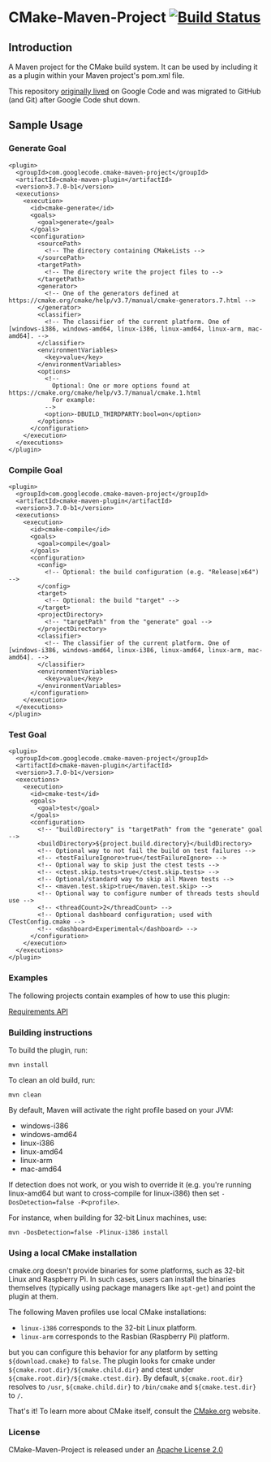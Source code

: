# CMake-Maven-Project [![Build Status](https://travis-ci.org/cmake-maven-project/cmake-maven-project.png?branch=master)](https://travis-ci.org/cmake-maven-project/cmake-maven-project)

## Introduction

A Maven project for the CMake build system. It can be used by including it as a plugin within your Maven project's pom.xml file.

This repository [originally lived](https://code.google.com/p/cmake-maven-project/) on Google Code and was migrated to GitHub (and Git) after Google Code shut down.

## Sample Usage

### Generate Goal

    <plugin>
      <groupId>com.googlecode.cmake-maven-project</groupId>
      <artifactId>cmake-maven-plugin</artifactId>
      <version>3.7.0-b1</version>
      <executions>
        <execution>
          <id>cmake-generate</id>
          <goals>
            <goal>generate</goal>
          </goals>
          <configuration>
            <sourcePath>
              <!-- The directory containing CMakeLists -->
            </sourcePath>
            <targetPath>
              <!-- The directory write the project files to -->
            </targetPath>
            <generator>
              <!-- One of the generators defined at https://cmake.org/cmake/help/v3.7/manual/cmake-generators.7.html -->
            </generator>
            <classifier>
              <!-- The classifier of the current platform. One of [windows-i386, windows-amd64, linux-i386, linux-amd64, linux-arm, mac-amd64]. -->
            </classifier>
            <environmentVariables>
              <key>value</key>
            </environmentVariables>
            <options>
              <!--
                Optional: One or more options found at https://cmake.org/cmake/help/v3.7/manual/cmake.1.html
                For example:
              -->
              <option>-DBUILD_THIRDPARTY:bool=on</option>
            </options>
          </configuration>
        </execution>
      </executions>
    </plugin>

### Compile Goal

    <plugin>
      <groupId>com.googlecode.cmake-maven-project</groupId>
      <artifactId>cmake-maven-plugin</artifactId>
      <version>3.7.0-b1</version>
      <executions>
        <execution>
          <id>cmake-compile</id>
          <goals>
            <goal>compile</goal>
          </goals>
          <configuration>
            <config>
              <!-- Optional: the build configuration (e.g. "Release|x64") -->
            </config>
            <target>
              <!-- Optional: the build "target" -->
            </target>
            <projectDirectory>
              <!-- "targetPath" from the "generate" goal -->
            </projectDirectory>
            <classifier>
              <!-- The classifier of the current platform. One of [windows-i386, windows-amd64, linux-i386, linux-amd64, linux-arm, mac-amd64]. -->
            </classifier>
            <environmentVariables>
              <key>value</key>
            </environmentVariables>
          </configuration>
        </execution>
      </executions>
    </plugin>

### Test Goal

    <plugin>
      <groupId>com.googlecode.cmake-maven-project</groupId>
      <artifactId>cmake-maven-plugin</artifactId>
      <version>3.7.0-b1</version>
      <executions>
        <execution>
          <id>cmake-test</id>
          <goals>
            <goal>test</goal>
          </goals>
          <configuration>
            <!-- "buildDirectory" is "targetPath" from the "generate" goal -->
            <buildDirectory>${project.build.directory}</buildDirectory>
            <!-- Optional way to not fail the build on test failures -->
            <!-- <testFailureIgnore>true</testFailureIgnore> -->
            <!-- Optional way to skip just the ctest tests -->
            <!-- <ctest.skip.tests>true</ctest.skip.tests> -->
            <!-- Optional/standard way to skip all Maven tests -->
            <!-- <maven.test.skip>true</maven.test.skip> -->
            <!-- Optional way to configure number of threads tests should use -->
            <!-- <threadCount>2</threadCount> -->
            <!-- Optional dashboard configuration; used with CTestConfig.cmake -->
            <!-- <dashboard>Experimental</dashboard> -->
          </configuration>
        </execution>
      </executions>
    </plugin>

### Examples

The following projects contain examples of how to use this plugin:

[Requirements API](https://bitbucket.org/cowwoc/requirements/src/1d6416782875b6d412903c5b7d8fd3686e63927b/native/pom.xml?at=dev-3.0.0&fileviewer=file-view-default#pom.xml-166)

### Building instructions

To build the plugin, run:

    mvn install

To clean an old build, run:

    mvn clean

By default, Maven will activate the right profile based on your JVM:

* windows-i386
* windows-amd64
* linux-i386
* linux-amd64
* linux-arm
* mac-amd64

If detection does not work, or you wish to override it (e.g. you're running linux-amd64 but want to cross-compile for linux-i386) then set `-DosDetection=false -P<profile>`.

For instance, when building for 32-bit Linux machines, use:

    mvn -DosDetection=false -Plinux-i386 install

### Using a local CMake installation

cmake.org doesn't provide binaries for some platforms, such as 32-bit Linux and Raspberry Pi. In such cases, users can install the binaries themselves (typically using package managers like `apt-get`) and point the plugin at them.

The following Maven profiles use local CMake installations:

* `linux-i386` corresponds to the 32-bit Linux platform.
* `linux-arm` corresponds to the Rasbian (Raspberry Pi) platform.

but you can configure this behavior for any platform by setting `${download.cmake}` to `false`. The plugin looks for cmake under `${cmake.root.dir}/${cmake.child.dir}` and ctest under `${cmake.root.dir}/${cmake.ctest.dir}`. By default, `${cmake.root.dir}` resolves to `/usr`, `${cmake.child.dir}` to `/bin/cmake` and `${cmake.test.dir}` to `/`.

That's it! To learn more about CMake itself, consult the [CMake.org](https://cmake.org/) website.

### License

CMake-Maven-Project is released under an [Apache License 2.0](http://www.apache.org/licenses/LICENSE-2.0)
